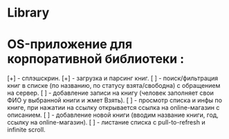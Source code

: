 # Library
# OS-приложение для корпоративной библиотеки :
[+] - сплэшскрин.
[+] - загрузка и парсинг книг.
[ ] - поиск/фильтрация книг в списке (по названию, по статусу взята/свободна) с обращением на сервер.
[ ] - добавление записи на книгу (человек заполняет свои ФИО у выбранной книги и жмет Взять).
[ ] - просмотр списка и инфы по книге, при нажатии на ссылку открывается ссылка на online-магазин с описанием.
[ ] - добавление новой книги (вводим название книги, год, ссылку на online-магазин).
[ ] - листание списка с pull-to-refresh и infinite scroll.
